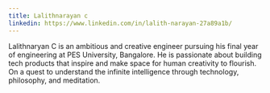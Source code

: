 ```yaml
---
title: Lalithnarayan c
linkedin: https://www.linkedin.com/in/lalith-narayan-27a89a1b/
---
```


Lalithnaryan C is an ambitious and creative engineer pursuing his final year of engineering at PES University, Bangalore. He is passionate about building tech products that inspire and make space for human creativity to flourish. On a quest to understand the infinite intelligence through technology, philosophy, and meditation.
